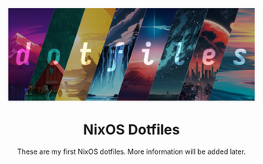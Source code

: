 <center>
<img src="./repo/art.png">

# NixOS Dotfiles
These are my first NixOS dotfiles. More information will be added later.

</center>
